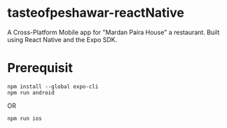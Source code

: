 # tasteofpeshawar-reactNative
A Cross-Platform Mobile app for "Mardan Paira House" a restaurant. Built using React Native and the Expo SDK.

# Prerequisit
```
npm install --global expo-cli
npm run android
 ```
 OR
 ```
 npm run ios
 ```


